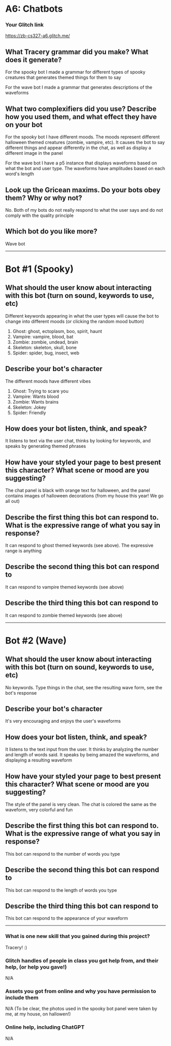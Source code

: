 # A6: Chatbots

### Your Glitch link

https://zb-cs327-a6.glitch.me/

## What Tracery grammar did you make? What does it generate?

For the spooky bot I made a grammar for different types of spooky creatures that generates themed things for them to say

For the wave bot I made a grammar that generates descriptions of the waveforms

## What two complexifiers did you use? Describe how you used them, and what effect they have on your bot

For the spooky bot I have different moods. The moods represent different halloween themed creatures (zombie, vampire, etc). It causes the bot to say different things and appear differently in the chat, as well as display a different image in the panel

For the wave bot I have a p5 instance that displays waveforms based on what the bot and user type. The waveforms have amplitudes based on each word's length

## Look up the Gricean maxims. Do your bots obey them? Why or why not?

No. Both of my bots do not really respond to what the user says and do not comply with the quality principle

## Which bot do you like more?

Wave bot

-----------
# Bot #1 (Spooky)

## What should the user know about interacting with this bot (turn on sound, keywords to use, etc)

Different keywords appearing in what the user types will cause the bot to change into different moods (or clicking the random mood button)
1. Ghost: ghost, ectoplasm, boo, spirit, haunt
2. Vampire: vampire, blood, bat
3. Zombie: zombie, undead, brain
4. Skeleton: skeleton, skull, bone
5. Spider: spider, bug, insect, web

## Describe your bot's character

The different moods have different vibes
1. Ghost: Trying to scare you
2. Vampire: Wants blood
3. Zombie: Wants brains
4. Skeleton: Jokey
5. Spider: Friendly

## How does your bot listen, think, and speak?

It listens to text via the user chat, thinks by looking for keywords, and speaks by generating themed phrases

## How have your styled your page to best present this character? What scene or mood are you suggesting?

The chat panel is black with orange text for halloween, and the panel contains images of halloween decorations (from my house this year! We go all out)

## Describe the first thing this bot can respond to.  What is the expressive range of what you say in response?

It can respond to ghost themed keywords (see above). The expressive range is anything

## Describe the second thing this bot can respond to

It can respond to vampire themed keywords (see above)

## Describe the third thing this bot can respond to

It can respond to zombie themed keywords (see above)

-----------
# Bot #2 (Wave)

## What should the user know about interacting with this bot (turn on sound, keywords to use, etc)

No keywords. Type things in the chat, see the resulting wave form, see the bot's response

## Describe your bot's character

It's very encouraging and enjoys the user's waveforms

## How does your bot listen, think, and speak?

It listens to the text input from the user. It thinks by analyzing the number and length of words said. It speaks by being amazed the waveforms, and displaying a resulting waveform

## How have your styled your page to best present this character? What scene or mood are you suggesting?

The style of the panel is very clean. The chat is colored the same as the waveform, very colorful and fun

## Describe the first thing this bot can respond to.  What is the expressive range of what you say in response?

This bot can respond to the number of words you type


## Describe the second thing this bot can respond to

This bot can respond to the length of words you type


## Describe the third thing this bot can respond to

This bot can respond to the appearance of your waveform



-----------


### What is one new skill that you gained during this project?

Tracery! :)

### Glitch handles of people in class you got help from, and their help, (or help you gave!)

N/A

### Assets you got from online and why you have permission to include them

N/A (To be clear, the photos used in the spooky bot panel were taken by me, at my house, on hallowen!)

### Online help, including ChatGPT 

N/A